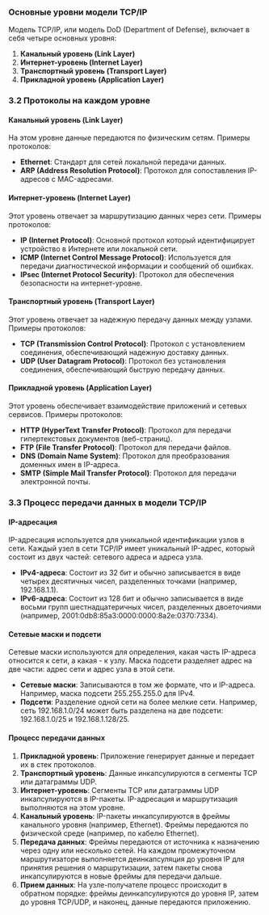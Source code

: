 ### Основные уровни модели TCP/IP

Модель TCP/IP, или модель DoD (Department of Defense), включает в себя четыре основных уровня:

1. **Канальный уровень (Link Layer)**
2. **Интернет-уровень (Internet Layer)**
3. **Транспортный уровень (Transport Layer)**
4. **Прикладной уровень (Application Layer)**

### 3.2 Протоколы на каждом уровне

#### Канальный уровень (Link Layer)

На этом уровне данные передаются по физическим сетям. Примеры протоколов:

- **Ethernet**: Стандарт для сетей локальной передачи данных.
- **ARP (Address Resolution Protocol)**: Протокол для сопоставления IP-адресов с MAC-адресами.

#### Интернет-уровень (Internet Layer)

Этот уровень отвечает за маршрутизацию данных через сети. Примеры протоколов:

- **IP (Internet Protocol)**: Основной протокол который идентифицирует устройство в Интернете или локальной сети.
- **ICMP (Internet Control Message Protocol)**: Используется для передачи диагностической информации и сообщений об ошибках.
- **IPsec (Internet Protocol Security)**: Протокол для обеспечения безопасности на интернет-уровне.

#### Транспортный уровень (Transport Layer)

Этот уровень отвечает за надежную передачу данных между узлами. Примеры протоколов:

- **TCP (Transmission Control Protocol)**: Протокол с установлением соединения, обеспечивающий надежную доставку данных.
- **UDP (User Datagram Protocol)**: Протокол без установления соединения, обеспечивающий быструю передачу данных.

#### Прикладной уровень (Application Layer)

Этот уровень обеспечивает взаимодействие приложений и сетевых сервисов. Примеры протоколов:

- **HTTP (HyperText Transfer Protocol)**: Протокол для передачи гипертекстовых документов (веб-страниц).
- **FTP (File Transfer Protocol)**: Протокол для передачи файлов.
- **DNS (Domain Name System)**: Протокол для преобразования доменных имен в IP-адреса.
- **SMTP (Simple Mail Transfer Protocol)**: Протокол для передачи электронной почты.

### 3.3 Процесс передачи данных в модели TCP/IP

#### IP-адресация

IP-адресация используется для уникальной идентификации узлов в сети. Каждый узел в сети TCP/IP имеет уникальный IP-адрес, который состоит из двух частей: сетевого адреса и адреса узла.

- **IPv4-адреса**: Состоит из 32 бит и обычно записывается в виде четырех десятичных чисел, разделенных точками (например, 192.168.1.1).
- **IPv6-адреса**: Состоит из 128 бит и обычно записывается в виде восьми групп шестнадцатеричных чисел, разделенных двоеточиями (например, 2001:0db8:85a3:0000:0000:8a2e:0370:7334).

#### Сетевые маски и подсети

Сетевые маски используются для определения, какая часть IP-адреса относится к сети, а какая - к узлу. Маска подсети разделяет адрес на две части: адрес сети и адрес узла в этой сети.

- **Сетевые маски**: Записываются в том же формате, что и IP-адреса. Например, маска подсети 255.255.255.0 для IPv4.
- **Подсети**: Разделение одной сети на более мелкие сети. Например, сеть 192.168.1.0/24 может быть разделена на две подсети: 192.168.1.0/25 и 192.168.1.128/25.

#### Процесс передачи данных

1. **Прикладной уровень**: Приложение генерирует данные и передает их в стек протоколов.
2. **Транспортный уровень**: Данные инкапсулируются в сегменты TCP или датаграммы UDP.
3. **Интернет-уровень**: Сегменты TCP или датаграммы UDP инкапсулируются в IP-пакеты. IP-адресация и маршрутизация выполняются на этом уровне.
4. **Канальный уровень**: IP-пакеты инкапсулируются в фреймы канального уровня (например, Ethernet). Фреймы передаются по физической среде (например, по кабелю Ethernet).
5. **Передача данных**: Фреймы передаются от источника к назначению через одну или несколько сетей. На каждом промежуточном маршрутизаторе выполняется деинкапсуляция до уровня IP для принятия решения о маршрутизации, затем пакеты снова инкапсулируются в новые фреймы для передачи дальше.
6. **Прием данных**: На узле-получателе процесс происходит в обратном порядке: фреймы деинкапсулируются до уровня IP, затем до уровня TCP/UDP, и наконец, данные передаются приложению.

